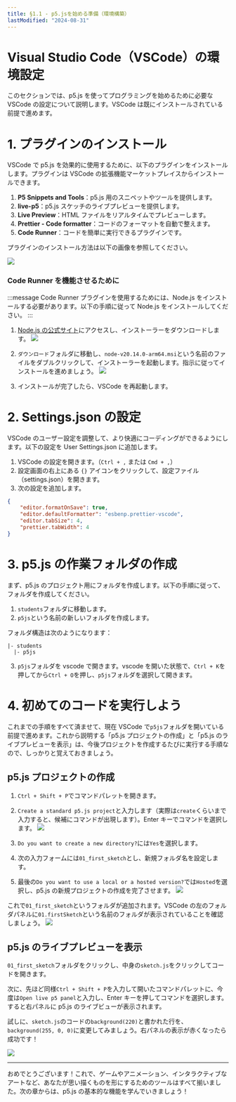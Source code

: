 ```yaml
---
title: §1.1 - p5.jsを始める準備（環境構築）
lastModified: "2024-08-31"
---
```


# Visual Studio Code（VSCode）の環境設定

このセクションでは、p5.js を使ってプログラミングを始めるために必要な VSCode の設定について説明します。VSCode は既にインストールされている前提で進めます。

# 1. プラグインのインストール

VSCode で p5.js を効果的に使用するために、以下のプラグインをインストールします。プラグインは VSCode の拡張機能マーケットプレイスからインストールできます。

1. **P5 Snippets and Tools**：p5.js 用のスニペットやツールを提供します。
2. **live-p5**：p5.js スケッチのライブプレビューを提供します。
3. **Live Preview**：HTML ファイルをリアルタイムでプレビューします。
4. **Prettier - Code formatter**：コードのフォーマットを自動で整えます。
5. **Code Runner**：コードを簡単に実行できるプラグインです。

プラグインのインストール方法は以下の画像を参照してください。

![](/books/p5_tutorial/images/1-1/1.png)

### Code Runner を機能させるために

:::message
Code Runner プラグインを使用するためには、Node.js をインストールする必要があります。以下の手順に従って Node.js をインストールしてください。
:::

1. [Node.js の公式サイト](https://nodejs.org/en/download/prebuilt-installer)にアクセスし、インストーラーをダウンロードします。
   ![](/books/p5_tutorial/images/1-1/3.png)

2. `ダウンロード`フォルダに移動し、`node-v20.14.0-arm64.msi`という名前のファイルをダブルクリックして、インストーラーを起動します。指示に従ってインストールを進めましょう。
   ![](/books/p5_tutorial/images/1-1/2.png)

3. インストールが完了したら、VSCode を再起動します。

# 2. Settings.json の設定

VSCode のユーザー設定を調整して、より快適にコーディングができるようにします。以下の設定を User Settings.json に追加します。

1. VSCode の設定を開きます。（`Ctrl + ,` または `Cmd + ,`）
2. 設定画面の右上にある `{}` アイコンをクリックして、設定ファイル（settings.json）を開きます。
3. 次の設定を追加します。

```json
{
    "editor.formatOnSave": true,
    "editor.defaultFormatter": "esbenp.prettier-vscode",
    "editor.tabSize": 4,
    "prettier.tabWidth": 4
}
```

# 3. p5.js の作業フォルダの作成

まず、p5.js のプロジェクト用にフォルダを作成します。以下の手順に従って、フォルダを作成してください。

1. `students`フォルダに移動します。
2. `p5js`という名前の新しいフォルダを作成します。

フォルダ構造は次のようになります：

```
|- students
  |- p5js
```

3. `p5js`フォルダを vscode で開きます。vscode を開いた状態で、`Ctrl + K`を押してから`Ctrl + O`を押し、`p5js`フォルダを選択して開きます。

# 4. 初めてのコードを実行しよう

これまでの手順をすべて済ませて、現在 VSCode で`p5js`フォルダを開いている前提で進めます。これから説明する「p5.js プロジェクトの作成」と「p5.js のライブプレビューを表示」は、今後プロジェクトを作成するたびに実行する手順なので、しっかりと覚えておきましょう。

## p5.js プロジェクトの作成

1. `Ctrl + Shift + P`でコマンドパレットを開きます。
2. `Create a standard p5.js project`と入力します（実際は`create`くらいまで入力すると、候補にコマンドが出現します）。Enter キーでコマンドを選択します。
   ![](/books/p5_tutorial/images/1-1/4.png)

3. `Do you want to create a new directory?`には`Yes`を選択します。
4. 次の入力フォームには`01_first_sketch`とし、新規フォルダ名を設定します。
5. 最後の`Do you want to use a local or a hosted version?`では`Hosted`を選択し、p5.js の新規プロジェクトの作成を完了させます。
   ![](/books/p5_tutorial/images/1-1/5.png)

これで`01_first_sketch`というフォルダが追加されます。VSCode の左のフォルダパネルに`01.firstSketch`という名前のフォルダが表示されていることを確認しましょう。
![](/books/p5_tutorial/images/1-1/7.png)

## p5.js のライブプレビューを表示

`01_first_sketch`フォルダをクリックし、中身の`sketch.js`をクリックしてコードを開きます。

次に、先ほど同様`Ctrl + Shift + P`を入力して開いたコマンドパレットに、今度は`Open live p5 panel`と入力し、Enter キーを押してコマンドを選択します。すると右パネルに p5.js のライブビューが表示されます。

試しに、`sketch.js`のコードの`background(220)`と書かれた行を、`background(255, 0, 0)`に変更してみましょう。右パネルの表示が赤くなったら成功です！

![](/books/p5_tutorial/images/1-1/6.png)

---

おめでとうございます！これで、ゲームやアニメーション、インタラクティブなアートなど、あなたが思い描くものを形にするためのツールはすべて揃いました。次の章からは、p5.js の基本的な機能を学んでいきましょう！

